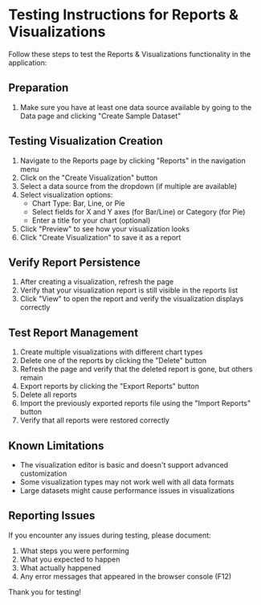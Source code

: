 # Testing Instructions for Reports & Visualizations

Follow these steps to test the Reports & Visualizations functionality in the application:

## Preparation
1. Make sure you have at least one data source available by going to the Data page and clicking "Create Sample Dataset"

## Testing Visualization Creation
1. Navigate to the Reports page by clicking "Reports" in the navigation menu
2. Click on the "Create Visualization" button
3. Select a data source from the dropdown (if multiple are available)
4. Select visualization options:
   - Chart Type: Bar, Line, or Pie
   - Select fields for X and Y axes (for Bar/Line) or Category (for Pie)
   - Enter a title for your chart (optional)
5. Click "Preview" to see how your visualization looks
6. Click "Create Visualization" to save it as a report

## Verify Report Persistence
1. After creating a visualization, refresh the page
2. Verify that your visualization report is still visible in the reports list
3. Click "View" to open the report and verify the visualization displays correctly

## Test Report Management
1. Create multiple visualizations with different chart types
2. Delete one of the reports by clicking the "Delete" button
3. Refresh the page and verify that the deleted report is gone, but others remain
4. Export reports by clicking the "Export Reports" button
5. Delete all reports
6. Import the previously exported reports file using the "Import Reports" button
7. Verify that all reports were restored correctly

## Known Limitations
- The visualization editor is basic and doesn't support advanced customization
- Some visualization types may not work well with all data formats
- Large datasets might cause performance issues in visualizations

## Reporting Issues
If you encounter any issues during testing, please document:
1. What steps you were performing
2. What you expected to happen
3. What actually happened 
4. Any error messages that appeared in the browser console (F12)

Thank you for testing!
